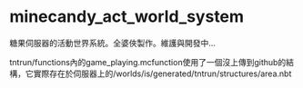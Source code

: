 # minecandy_act_world_system
糖果伺服器的活動世界系統。全婆俠製作。維護與開發中...

tntrun/functions內的game_playing.mcfunction使用了一個沒上傳到github的結構，它實際存在於伺服器上的/worlds/is/generated/tntrun/structures/area.nbt
